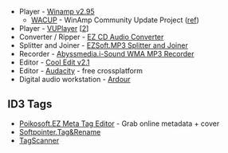 * Player - [Winamp v2.95](http://www.oldversion.com/windows/winamp-2-95)  
  * [WACUP](https://getwacup.com/) - WinAmp Community Update Project ([ref](https://news.ycombinator.com/item?id=29379346))   
* Player - [VUPlayer](http://www.vuplayer.com/)  [[2](https://github.com/jfchapman/VUPlayer)]  
* Converter / Ripper - [EZ CD Audio Converter](https://www.poikosoft.com/music-converter)  
* Splitter and Joiner - [EZSoft.MP3 Splitter and Joiner](http://www.ezsoftmagic.com/mp3splitter_joiner.htm)  
* Recorder - [Abyssmedia.i-Sound WMA MP3 Recorder](https://www.abyssmedia.com/mp3recorder/)  
* Editor - [Cool Edit v2.1](https://www.filehorse.com/download-cool-edit-pro/) 
* Editor - [Audacity](https://www.audacityteam.org/) - free crossplatform
* Digital audio workstation - [Ardour](https://ardour.org/)   

## ID3 Tags

* [Poikosoft.EZ Meta Tag Editor](https://www.poikosoft.com/metadata-editor) - Grab online metadata + cover  
* [Softpointer.Tag&Rename](http://www.softpointer.com/tr.htm)  
* [TagScanner](https://www.xdlab.ru/en/)  